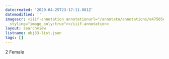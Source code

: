 ```yaml
---
datecreated: '2020-04-25T23:17:11.081Z'
datemodified: ''
imagescr: <iiif-annotation annotationurl="/annotate/annotations/e47505ec-874a-11ea-8fe1-5254008afee6.json"
  styling="image_only:true"></iiif-annotation>
layout: searchview
listname: obj33-list.json
tags: []
---
```

2 Female